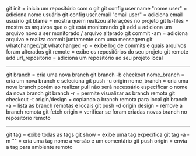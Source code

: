 git init                            = inicia um repositório com o git
git config user.name "nome user"    = adiciona nome usuário
git config user.email "email user"  = adiciona email usuário
git blame                           = mostra quem realizou alterações no projeto
git ls-files                        = mostra os arquivos que o git está monitorando
git add                             = adiciona um arquivo novo à ser monitorado / arquivo alterado
git commit -am                      = adiciona arquivo e realiza commit juntamente com uma mensagem
git whatchanged/git whatchanged -p  = exibe log de commits e quais arquivos foram alterados
git remote                          = exibe os repositórios do seu projeto
git remote add url_repositorio      = adiciona um repositório ao seu projeto local


*************************************

git branch                          = cria uma nova branch
git branch -b checkout nome_branch  = cria um nova branch e seleciona
git push -u origin nome_branch      = cria uma nova branch porém ao realizar pull não será necessário especificar o nome da nova branch
git branch -r                       = permite visualizar as branch remota
git checkout -t origin/design       = copiando a branch remota para local
git branch -a                       = lista as branch remotas e locais
git push -d origin design           = remove a branch remota
git fetch origin                    = verificar se foram criadas novas branch no repositório remoto


***************************************

git tag                             = exibe todas as tags
git show <nome-tag>                 = exibe uma tag expecífica
git tag -a <versao> -m "<comentario>" = cria uma tag nome a versão e um comentário
git push origin <nome-tag>          = envia a tag para ambiente remoto